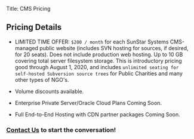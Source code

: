 Title: CMS Pricing

## Pricing Details

- LIMITED TIME OFFER: `$200 / month` for each SunStar Systems CMS-managed public website (includes SVN hosting for sources, if desired, for 20 seats).  Does not include production web hosting.  Up to 10 GB covering total server filesystem storage.  This is introductory pricing good through August 1, 2020, and includes `unlimited seating for self-hosted Subversion source trees` for Public Charities and many other types of NGO's.

- Volume discounts available.

- Enterprise Private Server/Oracle Cloud Plans Coming Soon.

- Full End-to-End Hosting with CDN partner packages Coming Soon.

### [Contact Us](/contact) to start the conversation!

